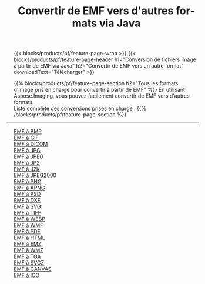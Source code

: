 ﻿---
title: Convertir de EMF vers d'autres formats via Java 
weight: 3920
url: /fr/java/conversion/from/emf 
lang: fr
langdirlevel: 2
locales: zh-hans,ja,it,ru,de,es,fr,nl,id,lt,pl,pt,vi,tr,ko,zh-hant,ar,hi,th,sv,cs,uk,he
description: En utilisant Aspose.Imaging, vous pouvez facilement convertir de EMF vers un autre format
---

{{< blocks/products/pf/feature-page-wrap >}}
{{< blocks/products/pf/feature-page-header h1="Conversion de fichiers image à partir de EMF via Java" h2="Convertir de EMF vers un autre format" downloadText="Télécharger" >}}


{{% blocks/products/pf/feature-page-section  h2="Tous les formats d'image pris en charge pour convertir à partir de EMF" %}}
En utilisant Aspose.Imaging, vous pouvez facilement convertir de EMF vers d'autres formats.
<br/>
Liste complète des conversions prises en charge :
{{% /blocks/products/pf/feature-page-section %}}
<div class="container-fluid productfamilypage bg-gray">
    <div class="convertypes bg-gray agp-content section">
        <div class="container">
		<hr style="margin-left:-20px;"/>
		<div class="row other-converters">
		    <div class='col-md-2 other-converter remove-lp remove-rp'><a href="/imaging/fr/java/conversion/emf-to-bmp" >EMF à BMP</a></div><div class='col-md-2 other-converter remove-lp remove-rp'><a href="/imaging/fr/java/conversion/emf-to-gif" >EMF à GIF</a></div><div class='col-md-2 other-converter remove-lp remove-rp'><a href="/imaging/fr/java/conversion/emf-to-dicom" >EMF à DICOM</a></div><div class='col-md-2 other-converter remove-lp remove-rp'><a href="/imaging/fr/java/conversion/emf-to-jpg" >EMF à JPG</a></div><div class='col-md-2 other-converter remove-lp remove-rp'><a href="/imaging/fr/java/conversion/emf-to-jpeg" >EMF à JPEG</a></div><div class='col-md-2 other-converter remove-lp remove-rp'><a href="/imaging/fr/java/conversion/emf-to-jp2" >EMF à JP2</a></div><div class='col-md-2 other-converter remove-lp remove-rp'><a href="/imaging/fr/java/conversion/emf-to-j2k" >EMF à J2K</a></div><div class='col-md-2 other-converter remove-lp remove-rp'><a href="/imaging/fr/java/conversion/emf-to-jpeg2000" >EMF à JPEG2000</a></div><div class='col-md-2 other-converter remove-lp remove-rp'><a href="/imaging/fr/java/conversion/emf-to-png" >EMF à PNG</a></div><div class='col-md-2 other-converter remove-lp remove-rp'><a href="/imaging/fr/java/conversion/emf-to-apng" >EMF à APNG</a></div><div class='col-md-2 other-converter remove-lp remove-rp'><a href="/imaging/fr/java/conversion/emf-to-psd" >EMF à PSD</a></div><div class='col-md-2 other-converter remove-lp remove-rp'><a href="/imaging/fr/java/conversion/emf-to-dxf" >EMF à DXF</a></div><div class='col-md-2 other-converter remove-lp remove-rp'><a href="/imaging/fr/java/conversion/emf-to-svg" >EMF à SVG</a></div><div class='col-md-2 other-converter remove-lp remove-rp'><a href="/imaging/fr/java/conversion/emf-to-tiff" >EMF à TIFF</a></div><div class='col-md-2 other-converter remove-lp remove-rp'><a href="/imaging/fr/java/conversion/emf-to-webp" >EMF à WEBP</a></div><div class='col-md-2 other-converter remove-lp remove-rp'><a href="/imaging/fr/java/conversion/emf-to-wmf" >EMF à WMF</a></div><div class='col-md-2 other-converter remove-lp remove-rp'><a href="/imaging/fr/java/conversion/emf-to-pdf" >EMF à PDF</a></div><div class='col-md-2 other-converter remove-lp remove-rp'><a href="/imaging/fr/java/conversion/emf-to-html" >EMF à HTML</a></div><div class='col-md-2 other-converter remove-lp remove-rp'><a href="/imaging/fr/java/conversion/emf-to-emz" >EMF à EMZ</a></div><div class='col-md-2 other-converter remove-lp remove-rp'><a href="/imaging/fr/java/conversion/emf-to-wmz" >EMF à WMZ</a></div><div class='col-md-2 other-converter remove-lp remove-rp'><a href="/imaging/fr/java/conversion/emf-to-tga" >EMF à TGA</a></div><div class='col-md-2 other-converter remove-lp remove-rp'><a href="/imaging/fr/java/conversion/emf-to-svgz" >EMF à SVGZ</a></div><div class='col-md-2 other-converter remove-lp remove-rp'><a href="/imaging/fr/java/conversion/emf-to-canvas" >EMF à CANVAS</a></div><div class='col-md-2 other-converter remove-lp remove-rp'><a href="/imaging/fr/java/conversion/emf-to-ico" >EMF à ICO</a></div>
                </div>
        </div>
    </div>
</div>
<br/>


